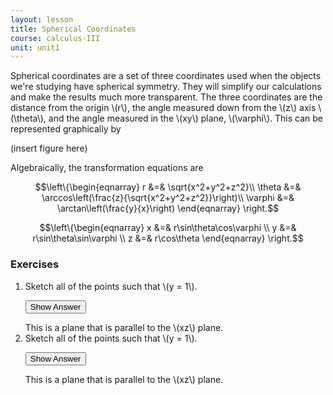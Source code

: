 ```yaml
---
layout: lesson
title: Spherical Coordinates
course: calculus-III
unit: unit1
---
```


Spherical coordinates are a set of three coordinates used when the objects we're studying have spherical symmetry. They will simplify our calculations and make the results much more transparent. The three coordinates are the distance from the origin \\(r\\), the angle measured down from the \\(z\\) axis \\(\theta\\), and the angle measured in the \\(xy\\) plane, \\(\varphi\\). This can be represented graphically by 

(insert figure here)

Algebraically, the transformation equations are 

$$\left\{\begin{eqnarray}
r &=& \sqrt{x^2+y^2+z^2}\\
\theta &=& \arccos\left(\frac{z}{\sqrt{x^2+y^2+z^2}}\right)\\
\varphi &=& \arctan\left(\frac{y}{x}\right)
\end{eqnarray} \right.$$

$$\left\{\begin{eqnarray}
x &=& r\sin\theta\cos\varphi \\
y &=& r\sin\theta\sin\varphi \\
z &=& r\cos\theta \end{eqnarray} \right.$$



### Exercises

<ol>
<li> <div> Sketch all of the points such that \(y = 1\). </div>

<button onclick="myFunction('answer2')" class="answerButton">Show Answer</button>
<div  id="answer2" class="answer">
This is a plane that is parallel to the \(xz\) plane. 
</div> </li>
<li> <div> Sketch all of the points such that \(y = 1\). </div>

<button onclick="myFunction('answer2')" class="answerButton">Show Answer</button>
<div  id="answer2" class="answer">
This is a plane that is parallel to the \(xz\) plane. 
</div> </li>
</ol>